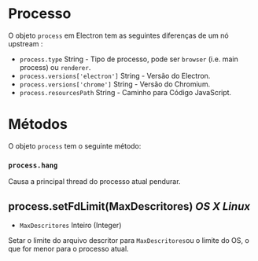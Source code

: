 # Processo

O  objeto `process` em Electron tem as seguintes diferenças de um nó upstream :

* `process.type` String - Tipo de processo, pode ser `browser` (i.e. main process)
  ou `renderer`.
* `process.versions['electron']` String - Versão do Electron.
* `process.versions['chrome']` String - Versão do Chromium.
* `process.resourcesPath` String - Caminho para Código JavaScript.

# Métodos

O objeto `process` tem o seguinte método:

### `process.hang`

Causa a principal thread do processo atual pendurar.

## process.setFdLimit(MaxDescritores) _OS X_ _Linux_

* `MaxDescritores` Inteiro (Integer)

Setar o limite do arquivo descritor para `MaxDescritores`ou o limite do OS,
o que for menor para o processo atual.